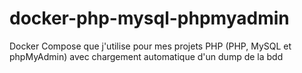 # docker-php-mysql-phpmyadmin
Docker Compose que j'utilise pour mes projets PHP (PHP, MySQL et phpMyAdmin) avec chargement automatique d'un dump de la bdd
